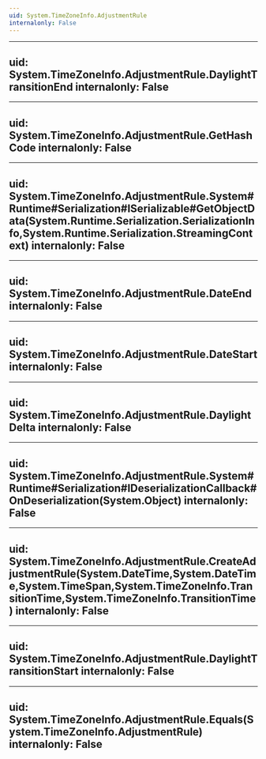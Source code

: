 ```yaml
---
uid: System.TimeZoneInfo.AdjustmentRule
internalonly: False
---
```


---
uid: System.TimeZoneInfo.AdjustmentRule.DaylightTransitionEnd
internalonly: False
---

---
uid: System.TimeZoneInfo.AdjustmentRule.GetHashCode
internalonly: False
---

---
uid: System.TimeZoneInfo.AdjustmentRule.System#Runtime#Serialization#ISerializable#GetObjectData(System.Runtime.Serialization.SerializationInfo,System.Runtime.Serialization.StreamingContext)
internalonly: False
---

---
uid: System.TimeZoneInfo.AdjustmentRule.DateEnd
internalonly: False
---

---
uid: System.TimeZoneInfo.AdjustmentRule.DateStart
internalonly: False
---

---
uid: System.TimeZoneInfo.AdjustmentRule.DaylightDelta
internalonly: False
---

---
uid: System.TimeZoneInfo.AdjustmentRule.System#Runtime#Serialization#IDeserializationCallback#OnDeserialization(System.Object)
internalonly: False
---

---
uid: System.TimeZoneInfo.AdjustmentRule.CreateAdjustmentRule(System.DateTime,System.DateTime,System.TimeSpan,System.TimeZoneInfo.TransitionTime,System.TimeZoneInfo.TransitionTime)
internalonly: False
---

---
uid: System.TimeZoneInfo.AdjustmentRule.DaylightTransitionStart
internalonly: False
---

---
uid: System.TimeZoneInfo.AdjustmentRule.Equals(System.TimeZoneInfo.AdjustmentRule)
internalonly: False
---

